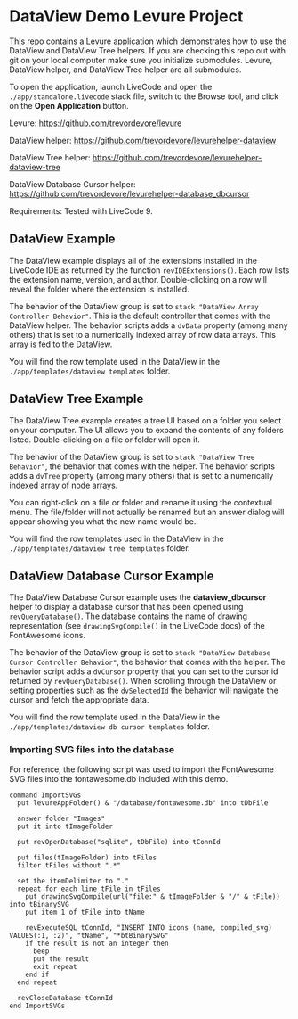 # DataView Demo Levure Project

This repo contains a Levure application which demonstrates how to use the DataView and DataView Tree helpers. If you are checking this repo out with git on your local computer make sure you initialize submodules. Levure, DataView helper, and DataView Tree helper are all submodules.

To open the application, launch LiveCode and open the `./app/standalone.livecode` stack file, switch to the Browse tool, and click on the **Open Application** button.

Levure: https://github.com/trevordevore/levure

DataView helper: https://github.com/trevordevore/levurehelper-dataview

DataView Tree helper: https://github.com/trevordevore/levurehelper-dataview-tree

DataView Database Cursor helper: https://github.com/trevordevore/levurehelper-database_dbcursor

Requirements: Tested with LiveCode 9.

## DataView Example

The DataView example displays all of the extensions installed in the LiveCode IDE as returned by the function `revIDEExtensions()`. Each row lists the extension name, version, and author. Double-clicking on a row will reveal the folder where the extension is installed.

The behavior of the DataView group is set to `stack "DataView Array Controller Behavior"`. This is the default controller that comes with the DataView helper. The behavior scripts adds a `dvData` property (among many others) that is set to a numerically indexed array of row data arrays. This array is fed to the DataView.

You will find the row template used in the DataView in the `./app/templates/dataview templates` folder.

## DataView Tree Example

The DataView Tree example creates a tree UI based on a folder you select on your computer. The UI allows you to expand the contents of any folders listed. Double-clicking on a file or folder will open it.

The behavior of the DataView group is set to `stack "DataView Tree Behavior"`, the behavior that comes with the helper. The behavior scripts adds a `dvTree` property (among many others) that is set to a numerically indexed array of node arrays.

You can right-click on a file or folder and rename it using the contextual menu. The file/folder will not actually be renamed but an answer dialog will appear showing you what the new name would be.

You will find the row templates used in the DataView in the `./app/templates/dataview tree templates` folder.

## DataView Database Cursor Example

The DataView Database Cursor example uses the **dataview_dbcursor** helper to display a database cursor that has been opened using  `revQueryDatabase()`. The database contains the name of drawing representation (see `drawingSvgCompile()` in the LiveCode docs) of the FontAwesome icons.

The behavior of the DataView group is set to `stack "DataView Database Cursor Controller Behavior"`, the behavior that comes with the helper. The behavior script adds a `dvCursor` property that you can set to the cursor id returned by `revQueryDatabase()`. When scrolling through the DataView or setting properties such as the `dvSelectedId` the behavior will navigate the cursor and fetch the appropriate data.

You will find the row template used in the DataView in the `./app/templates/dataview db cursor templates` folder.

### Importing SVG files into the database

For reference, the following script was used to import the FontAwesome SVG files into the fontawesome.db included with this demo.

```
command ImportSVGs
  put levureAppFolder() & "/database/fontawesome.db" into tDbFile
  
  answer folder "Images"
  put it into tImageFolder
  
  put revOpenDatabase("sqlite", tDbFile) into tConnId
  
  put files(tImageFolder) into tFiles
  filter tFiles without ".*"
  
  set the itemDelimiter to "."
  repeat for each line tFile in tFiles
    put drawingSvgCompile(url("file:" & tImageFolder & "/" & tFile)) into tBinarySVG
    put item 1 of tFile into tName
    
    revExecuteSQL tConnId, "INSERT INTO icons (name, compiled_svg) VALUES(:1, :2)", "tName", "*btBinarySVG"
    if the result is not an integer then
      beep
      put the result
      exit repeat
    end if
  end repeat
  
  revCloseDatabase tConnId
end ImportSVGs
```
